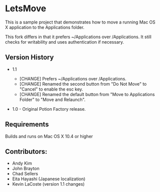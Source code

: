 LetsMove
========

This is a sample project that demonstrates how to move a running Mac OS X application to the Applications folder.

This fork differs in that it prefers ~/Applications over /Applications. It still checks for writability and uses
authentication if necessary.

Version History
---------------

* 1.1
	* [CHANGE] Prefers ~/Applications over /Applications.
	* [CHANGE] Renamed the second button from "Do Not Move" to "Cancel" to enable the esc key.
	* [CHANGE] Renamed the default button from "Move to Applications Folder" to "Move and Relaunch".

* 1.0 - Original Potion Factory release.

Requirements
------------
Builds and runs on Mac OS X 10.4 or higher

Contributors:
-------------
* Andy Kim
* John Brayton
* Chad Sellers
* Eita Hayashi (Japanese localization)
* Kevin LaCoste (version 1.1 changes)
